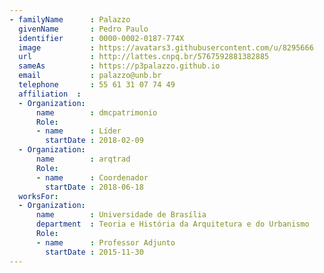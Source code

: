 ```yaml
---
- familyName      : Palazzo
  givenName       : Pedro Paulo
  identifier      : 0000-0002-0187-774X
  image           : https://avatars3.githubusercontent.com/u/8295666
  url             : http://lattes.cnpq.br/5767592881382885
  sameAs          : https://p3palazzo.github.io
  email           : palazzo@unb.br
  telephone       : 55 61 31 07 74 49
  affiliation  :
  - Organization:
      name        : dmcpatrimonio
      Role:
      - name      : Líder
        startDate : 2018-02-09
  - Organization:
      name        : arqtrad
      Role:
      - name      : Coordenador
        startDate : 2018-06-18
  worksFor:
  - Organization:
      name        : Universidade de Brasília
      department  : Teoria e História da Arquitetura e do Urbanismo
      Role:
      - name      : Professor Adjunto
        startDate : 2015-11-30
---
```

